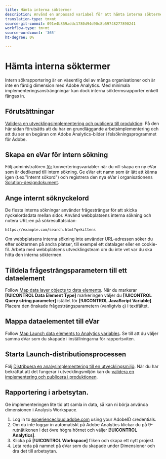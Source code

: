 ```yaml
---
title: Hämta interna söktermer
description: Använd en anpassad variabel för att hämta interna söktermer.
translation-type: tm+mt
source-git-commit: 091e4b859addc1780d94d90c8b59748277890241
workflow-type: tm+mt
source-wordcount: '365'
ht-degree: 0%

---
```



# Hämta interna söktermer

Intern sökrapportering är en väsentlig del av många organisationer och är inte en färdig dimension med Adobe Analytics. Med minimala implementeringsansträngningar kan dock interna söktermsrapporter enkelt fångas in.

## Förutsättningar

[Validera en utvecklingsimplementering och publicera till produktion](../launch/validate-publish-prod.md): På den här sidan förutsätts att du har en grundläggande arbetsimplementering och att du ser en begäran om Adobe Analytics-bilder i felsökningsprogrammet för Adobe.

## Skapa en eVar för intern sökning

Följ administratören [för](/help/admin/admin/conversion-var-admin/conversion-var-admin.md) konverteringsvariabler när du vill skapa en ny eVar som är dedikerad till intern sökning. Ge eVar ett namn som är lätt att känna igen (t.ex.&quot;Internt sökord&quot;) och registrera den nya eVar i organisationens [Solution-designdokument](../prepare/solution-design.md).

## Ange internt söknyckelord

De flesta interna sökningar använder frågesträngar för att skicka nyckelordsdata mellan sidor. Använd webbplatsens interna sökning och notera URL:en på sökresultatsidan:

`https://example.com/search.html?q=kittens`

Om webbplatsens interna sökning inte använder URL-adressen söker du efter söktermen på andra platser, till exempel ett datalager eller en cookie-fil. Arbeta med webbplatsens utvecklingsteam om du inte vet var du ska hitta den interna söktermen.

## Tilldela frågesträngsparametern till ett dataelement

Follow [Map data layer objects to data elements](../launch/layer-to-elements.md). När du markerar **[!UICONTROL Data Element Type]** markeringen väljer du **[!UICONTROL Query string parameter]** istället för **[!UICONTROL JavaScript Variable]**. Placera den önskade frågesträngsparametern (vanligtvis `q`) i textfältet.

## Mappa dataelementet till eVar

Follow [Map Launch data elements to Analytics variables](../launch/elements-to-variable.md). Se till att du väljer samma eVar som du skapade i inställningarna för rapportsviten.

## Starta Launch-distributionsprocessen

Följ [Distribuera en analysimplementering till en utvecklingsmiljö](../launch/deploy-dev.md). När du har bekräftat att det fungerar i utvecklingsmiljön kan du [validera en implementering och publicera i produktionen](../launch/validate-publish-prod.md).

## Rapportering i arbetsytan.

Ge implementeringen lite tid att samla in data, så kan ni börja använda dimensionen i Analysis Workspace.

1. Log in to [experiencecloud.adobe.com](https://experiencecloud.adobe.com) using your AdobeID credentials.
2. Om du inte loggar in automatiskt på Adobe Analytics klickar du på 9-rutnätikonen i det övre högra hörnet och väljer **[!UICONTROL Analytics]**.
3. Klicka på **[!UICONTROL Workspace]** fliken och skapa ett nytt projekt.
4. Leta reda på namnet på eVar som du skapade under Dimensioner och dra det till arbetsytan.
